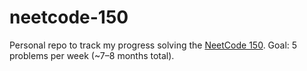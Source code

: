 # neetcode-150
Personal repo to track my progress solving the [NeetCode 150](https://neetcode.io/roadmap). Goal: 5 problems per week (~7–8 months total).
